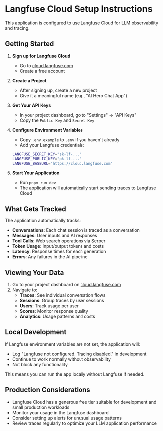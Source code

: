 # Langfuse Cloud Setup Instructions

This application is configured to use Langfuse Cloud for LLM observability and tracing.

## Getting Started

1. **Sign up for Langfuse Cloud**

   - Go to [cloud.langfuse.com](https://cloud.langfuse.com)
   - Create a free account

2. **Create a Project**

   - After signing up, create a new project
   - Give it a meaningful name (e.g., "AI Hero Chat App")

3. **Get Your API Keys**

   - In your project dashboard, go to "Settings" → "API Keys"
   - Copy the `Public Key` and `Secret Key`

4. **Configure Environment Variables**

   - Copy `.env.example` to `.env` if you haven't already
   - Add your Langfuse credentials:

   ```bash
   LANGFUSE_SECRET_KEY="sk-lf-..."
   LANGFUSE_PUBLIC_KEY="pk-lf-..."
   LANGFUSE_BASEURL="https://cloud.langfuse.com"
   ```

5. **Start Your Application**
   - Run `pnpm run dev`
   - The application will automatically start sending traces to Langfuse Cloud

## What Gets Tracked

The application automatically tracks:

- **Conversations**: Each chat session is traced as a conversation
- **Messages**: User inputs and AI responses
- **Tool Calls**: Web search operations via Serper
- **Token Usage**: Input/output tokens and costs
- **Latency**: Response times for each generation
- **Errors**: Any failures in the AI pipeline

## Viewing Your Data

1. Go to your project dashboard on [cloud.langfuse.com](https://cloud.langfuse.com)
2. Navigate to:
   - **Traces**: See individual conversation flows
   - **Sessions**: Group traces by user sessions
   - **Users**: Track usage per user
   - **Scores**: Monitor response quality
   - **Analytics**: Usage patterns and costs

## Local Development

If Langfuse environment variables are not set, the application will:

- Log "Langfuse not configured. Tracing disabled." in development
- Continue to work normally without observability
- Not block any functionality

This means you can run the app locally without Langfuse if needed.

## Production Considerations

- Langfuse Cloud has a generous free tier suitable for development and small production workloads
- Monitor your usage in the Langfuse dashboard
- Consider setting up alerts for unusual usage patterns
- Review traces regularly to optimize your LLM application performance
